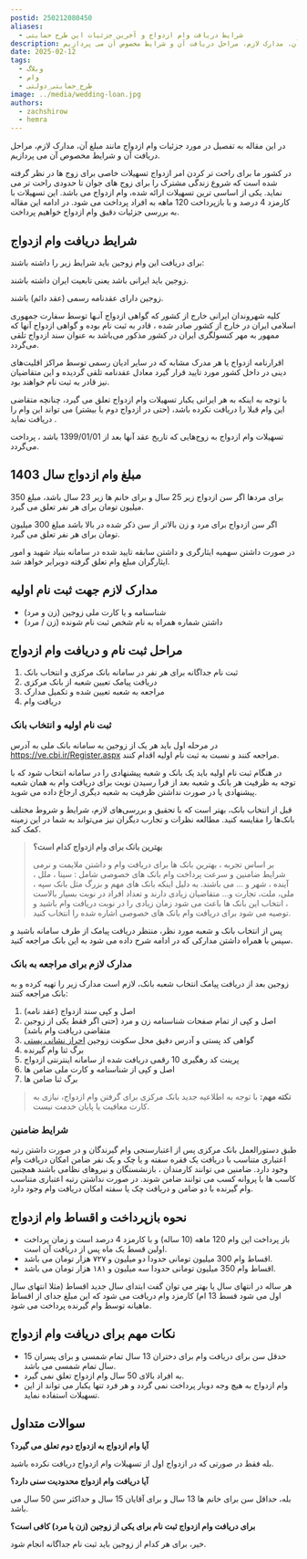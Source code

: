 ```yaml
---
postid: 250212080450
aliases:
  - شرایط دریافت وام ازدواج و آخرین جزئیات این طرح حمایتی
description: در این مقاله به تفصیل در مورد جزئیات وام ازدواج مانند مبلغ آن، مدارک لازم، مراحل دریافت آن و شرایط مخصوص آن می پردازیم.
date: 2025-02-12
tags:
  - وبلاگ
  - وام
  - طرح_حمایتی_دولتی
image: ../media/wedding-loan.jpg
authors:
  - zachshirow
  - hemra
---
```



در این مقاله به تفصیل در مورد جزئیات وام ازدواج مانند مبلغ آن، مدارک لازم، مراحل دریافت آن و شرایط مخصوص آن می پردازیم. 

در کشور ما برای راحت تر کردن امر ازدواج تسهیلات خاصی برای زوج ها در نظر گرفته شده است که شروع زندگی مشترک را برای زوج های جوان تا حدودی راحت تر می نماید. یکی از اساسی ترین تسهیلات ارائه شده، وام ازدواج می باشد. این تسهیلات با کارمزد 4 درصد و با بازپرداخت 120 ماهه به افراد پرداخت می شود. در ادامه این مقاله به بررسی جزئیات دقیق وام ازدواج خواهیم پرداخت. 

## شرایط دریافت وام ازدواج

برای دریافت این وام زوجین  باید شرایط زیر را داشته باشند:

زوجین باید ایرانی باشد یعنی تابعیت ایران داشته باشند.

زوجین دارای عقدنامه رسمی (عقد دائم) باشند.

کلیه شهروندان ایرانی خارج از کشور که گواهی ازدواج آنـها توسط سفارت جمهوری اسلامی ایران در خارج از کشور صادر شده ، قادر به ثبت نام بوده و گواهی ازدواج آنها که ممهور به مهر کنسولگری ایران در کشور مذکور می‌باشد به عنوان سند ازدواج تلقی می‌گردد.

اقرارنامه ازدواج یا هر مدرک مشابه که در سایر ادیان رسمی توسط مراکز اقلیت‌های دینی در داخل کشور مورد تایید قرار گیرد معادل عقدنامه تلقی گردیده و این متقاضیان نیز قادر به ثبت نام خواهند بود.

با توجه به اینکه به هر ایرانی یکبار تسهیلات وام ازدواج تعلق می گیرد، چنانچه متقاضی این وام قبلا را دریافت نکرده باشد، (حتی در ازدواج دوم یا بیشتر) می تواند این وام را دریافت نماید .

تسهیلات وام ازدواج به زوج‌هایی که تاریخ عقد آنها بعد از 1399/01/01  باشد ، پرداخت می‌گردد.
 
 
## مبلغ وام ازدواج سال 1403

برای مردها اگر سن ازدواج زیر 25 سال و برای خانم ها زیر 23 سال باشد، مبلغ  350 میلیون تومان برای هر نفر تعلق می گیرد.

اگر سن ازدواج برای مرد و زن بالاتر از سن ذکر شده در بالا باشد مبلغ 300 میلیون تومان برای هر نفر تعلق می گیرد.

در صورت داشتن سهمیه ایثارگری و داشتن سابقه تایید شده در سامانه بنیاد شهید و امور ایثارگران مبلغ وام تعلق گرفته دوبرابر خواهد شد.
 

## مدارک لازم جهت ثبت نام اولیه 

- شناسنامه و یا کارت ملی زوجین (زن و مرد)
- داشتن شماره همراه به نام شخص ثبت نام شونده (زن / مرد)
 

## مراحل ثبت نام و دریافت وام ازدواج

1. ثبت نام جداگانه برای هر نفر در سامانه بانک مرکزی و انتخاب بانک
2. دریافت پیامک تعیین شعبه از بانک مرکزی
3. مراجعه به شعبه تعیین شده و تکمیل مدارک
4. دریافت وام
 

### ثبت نام اولیه و انتخاب بانک

در مرحله اول باید هر یک از زوجین به سامانه بانک ملی به آدرس https://ve.cbi.ir/Register.aspx مراجعه کنند و نسبت به ثبت نام اولیه اقدام کنند. 

در هنگام ثبت نام اولیه باید یک بانک و شعبه پیشنهادی را در سامانه انتخاب شود که با توجه به ظرفیت هر بانک و شعبه بعد از فرا رسیدن نوبت برای دریافت وام به همان شعبه پیشنهادی یا در صورت نداشتن ظرفیت به شعبه دیگری ارجاع داده می شوید.

قبل از انتخاب بانک، بهتر است که با تحقیق و بررسی‌های لازم، شرایط و شروط مختلف بانک‌ها را مقایسه کنید. مطالعه نظرات و تجارب دیگران نیز می‌تواند به شما در این زمینه کمک کند.
 
> **بهترین بانک برای وام ازدواج کدام است؟**
> 
> بر اساس تجربه ، بهترین بانک ها برای دریافت وام و داشتن ملایمت و نرمی شرایط ضامنین و سرعت پرداخت وام بانک های خصوصی شامل : سینا ، ملل ، آینده ، شهر و … می باشند. به دلیل اینکه بانک های مهم و بزرگ مثل بانک سپه ، ملی، ملت، تجارت و… متقاضیان زیادی دارند و تعداد افراد در نوبت بسیار بالاست ، انتخاب این بانک ها باعث می شود زمان زیادی را در نوبت دریافت وام باشید و توصیه می شود برای دریافت وام بانک های خصوصی اشاره شده را انتخاب کنید.
 
پس از انتخاب بانک و شعبه مورد نظر، منتظر دریافت پیامک از طرف سامانه باشید و سپس با همراه داشتن مدارکی که در ادامه شرح داده می شود به این بانک مراجعه کنید. 

### مدارک لازم برای مراجعه به بانک

زوجین بعد از دریافت پیامک انتخاب شعبه بانک، لازم است مدارک زیر را تهیه کرده و به بانک مراجعه کنند:

1. اصل و کپی سند ازدواج (عقد نامه)
2. اصل و کپی از تمام صفحات شناسنامه  زن و مرد (حتی اگر فقط یکی از زوجین متقاضی دریافت وام باشد)
3. گواهی کد پستی و آدرس دقیق محل سکونت زوجین [احراز نشانی پستی](zipcode-verification.md)
4. برگ ثنا وام گیرنده
5. پرینت کد رهگیری 10 رقمی دریافت شده از سامانه اینترنتی ازدواج
6. اصل و کپی از شناسنامه و کارت ملی ضامن ها
7. برگ ثنا ضامن ها

> **نکته مهم:** با توجه به اطلاعیه جدید بانک مرکزی برای گرفتن وام ازدواج، نیازی به کارت معافیت یا پایان خدمت نیست. 

 
### شرایط ضامنین

طبق دستورالعمل بانک مرکزی پس از اعتبارسنجی وام گیرندگان و در صورت داشتن رتبه اعتباری متناسب با دریافت یک فقره سفته و یا چک و یک نفر ضامن امکان دریافت وام وجود دارد. ضامنین می توانند کارمندان ، بازنشستگان و نیروهای نظامی باشند همچنین کاسب ها با پروانه کسب می توانند ضامن شوند. در صورت نداشتن رتبه اعتباری متناسب وام گیرنده با دو ضامن و دریافت چک یا سفته امکان دریافت وام وجود دارد.
 
 
## نحوه بازپرداخت و اقساط وام ازدواج

- باز پرداخت این وام 120 ماهه (10 ساله) و با کارمزد 4 درصد است و زمان پرداخت اولین قسط یک ماه پس از دریافت آن است. 
- اقساط وام 300 میلیون تومانی حدودا دو میلیون و ۷۲۷ هزار تومان می باشد.
- اقساط وام 350 میلیون تومانی حدودا سه میلیون و ۱۸۱ هزار تومان می باشد.
 
هر ساله در انتهای سال یا بهتر می توان گفت ابتدای سال جدید اقساط (مثلا انتهای سال اول می شود قسط 13 ام) کارمزد وام دریافت می شود که این مبلغ جدای از اقساط ماهیانه توسط وام گیرنده پرداخت می شود.
 
 
## نکات مهم برای دریافت وام ازدواج

- حدقل سن برای دریافت وام برای دختران 13 سال تمام شمسی و برای پسران 15 سال تمام شمسی می باشد.
- به افراد بالای 50 سال وام ازدواج تعلق نمی گیرد.
- وام ازدواج به هیچ وجه دوبار پرداخت نمی گردد و هر فرد تنها یکبار می تواند از این تسهیلات استفاده نماید.

## سوالات متداول

**آیا وام ازدواج به ازدواج دوم تعلق می گیرد؟**

بله فقط در صورتی که در ازدواج اول از تسهیلات وام ازدواج دریافت نکرده باشید.

**آیا دریافت وام ازدواج محدودیت سنی دارد؟**

بله، حداقل سن برای خانم ها 13 سال و برای آقایان 15 سال و حداکثر سن 50 سال می باشد. 

**برای دریافت وام ازدواج ثبت نام برای یکی از زوجین (زن یا مرد) کافی است؟**

خیر، برای هر کدام از زوجین باید ثبت نام جداگانه انجام شود.